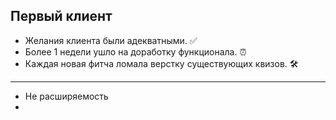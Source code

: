 ## Первый клиент

- Желания клиента были адекватными. ✅
- Более 1 недели ушло на доработку функционала. ⏰
- Каждая новая фитча ломала верстку существующих квизов. 🛠

-----

- Не расширяемость
- 
